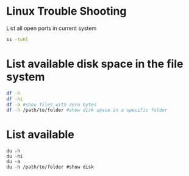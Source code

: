 # Linux Trouble Shooting
List all open ports in current system
```bash
ss -tunl
```

# List available disk space in the file system
```bash
df -h
df -hi
df -a #show files with zero bytes
df -h /path/to/folder #show disk space in a specific folder
```

# List available 
```
du -h
du -hi
du -a
du -h /path/to/folder #show disk
```
